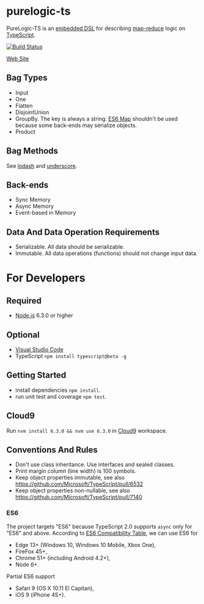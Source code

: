 # purelogic-ts

PureLogic-TS is an
[embedded DSL](https://en.wikipedia.org/wiki/Domain-specific_language#Usage_patterns) for describing
[map-reduce](https://en.wikipedia.org/wiki/MapReduce) logic on
[TypeScript](http://www.typescriptlang.org/).

[![Build Status](https://travis-ci.org/sergey-shandar/purelogic-ts.svg?branch=master)](https://travis-ci.org/sergey-shandar/purelogic-ts)

[Web Site](http://sergey-shandar.github.io/purelogic-ts)

## Bag Types

- Input
- One
- Flatten
- DisjointUnion
- GroupBy. The key is always a string. [ES6 Map](https://tc39.github.io/ecma262/#sec-map-objects) shouldn't be used because some back-ends may serialize objects.
- Product

## Bag Methods

See [lodash](https://lodash.com/docs) and [underscore](http://underscorejs.org/).

## Back-ends

- Sync Memory
- Async Memory
- Event-based in Memory

## Data And Data Operation Requirements

- Serializable. All data should be serializable.
- Immutable. All data operations (functions) should not change input data.

# For Developers

## Required

- [Node.js](https://nodejs.org/en/) 6.3.0 or higher

## Optional

- [Visual Studio Code](https://www.visualstudio.com/products/code-vs)
- TypeScript `npm install typescript@beta -g`

## Getting Started

- install dependencies `npm install`.
- run unit test and coverage `npm test`.

## Cloud9

Run `nvm install 6.3.0 && nvm use 6.3.0` in [Cloud9](https://c9.io) workspace.

## Conventions And Rules

- Don't use class inheritance. Use interfaces and sealed classes.
- Print margin column (line width) is 100 symbols.
- Keep object properties immutable, see also https://github.com/Microsoft/TypeScript/pull/6532
- Keep object properties non-nullable, see also https://github.com/Microsoft/TypeScript/pull/7140

### ES6

The project targets "ES6" because TypeScript 2.0 supports `async` only for "ES6" and above.
According to [ES6 Compatibility Table](http://kangax.github.io/compat-table/es6/), we can use ES6 for
- Edge 13+ (Windows 10, Windows 10 Mobile, Xbox One),
- FireFox 45+,
- Chrome 51+ (including Android 4.2+),
- Node 6+.

Partial ES6 support
- Safari 9 (OS X 10.11 El Capitan),
- iOS 9 (iPhone 4S+).
